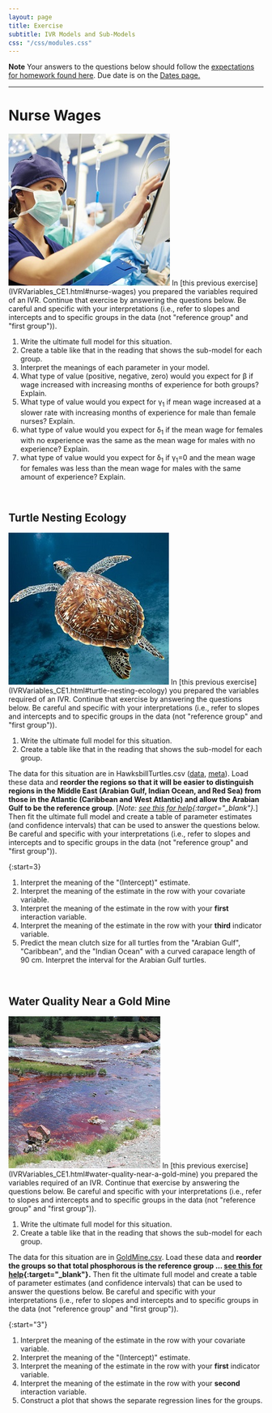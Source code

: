 ```yaml
---
layout: page
title: Exercise
subtitle: IVR Models and Sub-Models
css: "/css/modules.css"
---
```


<div class="alert alert-warning">
  <strong>Note</strong> Your answers to the questions below should follow the <a href="../resources/hwformat" target="_blank">expectations for homework found here</a>. Due date is on the <a href="../../resources/Dates-Current" target="_blank">Dates page.</a>
</div>

----

# Nurse Wages
<img src="../zimgs/Nurses.jpg" alt="Decoration" class="img-right">
In [this previous exercise](IVRVariables_CE1.html#nurse-wages) you prepared the variables required of an IVR. Continue that exercise by answering the questions below. Be careful and specific with your interpretations (i.e., refer to slopes and intercepts and to specific groups in the data (not "reference group" and "first group")).

1. Write the ultimate full model for this situation.
1. Create a table like that in the reading that shows the sub-model for each group.
1. Interpret the meanings of each parameter in your model.
1. What type of value (positive, negative, zero) would you expect for &beta; if wage increased with increasing months of experience for both groups? Explain.
1. What type of value would you expect for &gamma;<sub>1</sub> if mean wage increased at a slower rate with increasing months of experience for male than female nurses? Explain.
1. what type of value would you expect for &delta;<sub>1</sub> if the mean wage for females with no experience was the same as the mean wage for males with no experience? Explain.
1. what type of value would you expect for &delta;<sub>1</sub> if &gamma;<sub>1</sub>=0 and the mean wage for females was less than the mean wage for males with the same amount of experience? Explain.

&nbsp;

## Turtle Nesting Ecology
<img src="../zimgs/hawksbill-turtle.jpg" alt="Decoration" class="img-right">
In [this previous exercise](IVRVariables_CE1.html#turtle-nesting-ecology) you prepared the variables required of an IVR. Continue that exercise by answering the questions below. Be careful and specific with your interpretations (i.e., refer to slopes and intercepts and to specific groups in the data (not "reference group" and "first group")).

1. Write the ultimate full model for this situation.
1. Create a table like that in the reading that shows the sub-model for each group.

The data for this situation are in HawksbillTurtles.csv ([data](https://raw.githubusercontent.com/droglenc/NCData/master/HawksbillTurtles.csv), [meta](https://github.com/droglenc/NCData/blob/master/HawksbillTurtles_meta.txt)). Load these data and **reorder the regions so that it will be easier to distinguish regions in the Middle East (Arabian Gulf, Indian Ocean, and Red Sea) from those in the Atlantic (Caribbean and West Atlantic) and allow the Arabian Gulf to be the reference group**. [*Note: [see this for help](../resources/R_HowTo_Factor.html#change-order-of-levels){:target="_blank"}.*] Then fit the ultimate full model and create a table of parameter estimates (and confidence intervals) that can be used to answer the questions below. Be careful and specific with your interpretations (i.e., refer to slopes and intercepts and to specific groups in the data (not "reference group" and "first group")).

{:start=3}
1. Interpret the meaning of the "(Intercept)" estimate.
1. Interpret the meaning of the estimate in the row with your covariate variable.
1. Interpret the meaning of the estimate in the row with your **first** interaction variable.
1. Interpret the meaning of the estimate in the row with your **third** indicator variable.
1. Predict the mean clutch size for all turtles from the "Arabian Gulf", "Caribbean", and the "Indian Ocean" with a curved carapace length of 90 cm. Interpret the interval for the Arabian Gulf turtles.

&nbsp;

## Water Quality Near a Gold Mine
<img src="../zimgs/GoldMineWQ.jpg" alt="Decoration" class="img-right">
In [this previous exercise](IVRVariables_CE1.html#water-quality-near-a-gold-mine) you prepared the variables required of an IVR. Continue that exercise by answering the questions below. Be careful and specific with your interpretations (i.e., refer to slopes and intercepts and to specific groups in the data (not "reference group" and "first group")).

1. Write the ultimate full model for this situation.
1. Create a table like that in the reading that shows the sub-model for each group.

The data for this situation are in [GoldMine.csv](data/GoldMine.csv). Load these data and **reorder the groups so that total phosphorous is the reference group ... [see this for help](../resources/R_HowTo_Factor.html#change-order-of-levels){:target="_blank"}.** Then fit the ultimate full model and create a table of parameter estimates (and confidence intervals) that can be used to answer the questions below. Be careful and specific with your interpretations (i.e., refer to slopes and intercepts and to specific groups in the data (not "reference group" and "first group")).

{:start="3"}
1. Interpret the meaning of the estimate in the row with your covariate variable.
1. Interpret the meaning of the "(Intercept)" estimate.
1. Interpret the meaning of the estimate in the row with your **first** indicator variable.
1. Interpret the meaning of the estimate in the row with your **second** interaction variable.
1. Construct a plot that shows the separate regression lines for the groups.
